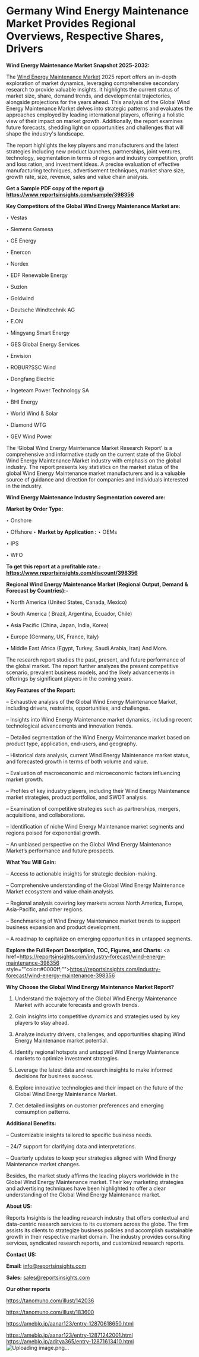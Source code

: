 # Germany Wind Energy Maintenance Market Provides Regional Overviews, Respective Shares, Drivers

<strong>Wind Energy Maintenance Market Snapshot 2025-2032:</strong>

The <a href=https://www.reportsinsights.com/sample/398356>Wind Energy Maintenance Market</a> 2025 report offers an in-depth exploration of market dynamics, leveraging comprehensive secondary research to provide valuable insights. It highlights the current status of market size, share, demand trends, and developmental trajectories, alongside projections for the years ahead. This analysis of the Global Wind Energy Maintenance Market delves into strategic patterns and evaluates the approaches employed by leading international players, offering a holistic view of their impact on market growth. Additionally, the report examines future forecasts, shedding light on opportunities and challenges that will shape the industry's landscape.

The report highlights the key players and manufacturers and the latest strategies including new product launches, partnerships, joint ventures, technology, segmentation in terms of region and industry competition, profit and loss ration, and investment ideas. A precise evaluation of effective manufacturing techniques, advertisement techniques, market share size, growth rate, size, revenue, sales and value chain analysis.

<strong>Get a Sample PDF copy of the report @ <a href=https://www.reportsinsights.com/sample/398356 style=color:#0000ff;>https://www.reportsinsights.com/sample/398356</a></strong>

<strong>Key Competitors of the Global Wind Energy Maintenance Market are:</strong>

‣ Vestas

‣ Siemens Gamesa

‣ GE Energy

‣ Enercon

‣ Nordex

‣ EDF Renewable Energy

‣ Suzlon

‣ Goldwind

‣ Deutsche Windtechnik AG

‣ E.ON

‣ Mingyang Smart Energy

‣ GES Global Energy Services

‣ Envision

‣ ROBUR?SSC Wind

‣ Dongfang Electric

‣ Ingeteam Power Technology SA

‣ BHI Energy

‣ World Wind & Solar

‣ Diamond WTG

‣ GEV Wind Power

The ‘Global Wind Energy Maintenance Market Research Report’ is a comprehensive and informative study on the current state of the Global Wind Energy Maintenance Market industry with emphasis on the global industry. The report presents key statistics on the market status of the global Wind Energy Maintenance market manufacturers and is a valuable source of guidance and direction for companies and individuals interested in the industry.

<strong>Wind Energy Maintenance Industry Segmentation covered are:</strong>

<strong>Market by Order Type: </strong>

‣ Onshore

‣ Offshore
‣ 
<strong>Market by Application :</strong>
‣ OEMs

‣ IPS

‣ WFO

<strong>To get this report at a profitable rate.: <a href=https://www.reportsinsights.com/discount/398356 style=color:#0000ff;>https://www.reportsinsights.com/discount/398356</a></strong>

<strong>Regional Wind Energy Maintenance Market (Regional Output, Demand &amp; Forecast by Countries):-</strong>

• North America (United States, Canada, Mexico)

• South America ( Brazil, Argentina, Ecuador, Chile)

• Asia Pacific (China, Japan, India, Korea)

• Europe (Germany, UK, France, Italy)

• Middle East Africa (Egypt, Turkey, Saudi Arabia, Iran) And More.

The research report studies the past, present, and future performance of the global market. The report further analyzes the present competitive scenario, prevalent business models, and the likely advancements in offerings by significant players in the coming years.

<strong>Key Features of the Report:</strong>

– Exhaustive analysis of the Global Wind Energy Maintenance Market, including drivers, restraints, opportunities, and challenges.

– Insights into Wind Energy Maintenance market dynamics, including recent technological advancements and innovation trends.

– Detailed segmentation of the Wind Energy Maintenance market based on product type, application, end-users, and geography.

– Historical data analysis, current Wind Energy Maintenance market status, and forecasted growth in terms of both volume and value.

– Evaluation of macroeconomic and microeconomic factors influencing market growth.

– Profiles of key industry players, including their Wind Energy Maintenance market strategies, product portfolios, and SWOT analysis.

– Examination of competitive strategies such as partnerships, mergers, acquisitions, and collaborations.

– Identification of niche Wind Energy Maintenance market segments and regions poised for exponential growth.

– An unbiased perspective on the Global Wind Energy Maintenance Market’s performance and future prospects.

<strong>What You Will Gain:</strong>

– Access to actionable insights for strategic decision-making.

– Comprehensive understanding of the Global Wind Energy Maintenance Market ecosystem and value chain analysis.

– Regional analysis covering key markets across North America, Europe, Asia-Pacific, and other regions.

– Benchmarking of Wind Energy Maintenance market trends to support business expansion and product development.

– A roadmap to capitalize on emerging opportunities in untapped segments.

<strong>Explore the Full Report Description, TOC, Figures, and Charts:</strong>
<a href=https://reportsinsights.com/industry-forecast/wind-energy-maintenance-398356 style=""color:#0000ff;"">https://reportsinsights.com/industry-forecast/wind-energy-maintenance-398356</a>

<strong>Why Choose the Global Wind Energy Maintenance Market Report?</strong>

1. Understand the trajectory of the Global Wind Energy Maintenance Market with accurate forecasts and growth trends.

2. Gain insights into competitive dynamics and strategies used by key players to stay ahead.

3. Analyze industry drivers, challenges, and opportunities shaping Wind Energy Maintenance market potential.

4. Identify regional hotspots and untapped Wind Energy Maintenance markets to optimize investment strategies.

5. Leverage the latest data and research insights to make informed decisions for business success.

6. Explore innovative technologies and their impact on the future of the Global Wind Energy Maintenance Market.

7. Get detailed insights on customer preferences and emerging consumption patterns.

<strong>Additional Benefits:</strong>

– Customizable insights tailored to specific business needs.

– 24/7 support for clarifying data and interpretations.

– Quarterly updates to keep your strategies aligned with Wind Energy Maintenance market changes.

Besides, the market study affirms the leading players worldwide in the Global Wind Energy Maintenance market. Their key marketing strategies and advertising techniques have been highlighted to offer a clear understanding of the Global Wind Energy Maintenance market.

<strong><strong>About US</strong>:</strong>

Reports Insights is the leading research industry that offers contextual and data-centric research services to its customers across the globe. The firm assists its clients to strategize business policies and accomplish sustainable growth in their respective market domain. The industry provides consulting services, syndicated research reports, and customized research reports.

<strong>Contact US:</strong>

<p class=><b>Email:</b> <a href=mailto:info@reportsinsights.com>info@reportsinsights.com</a></p>
<p class=><b>Sales:</b> <a href=mailto:sales@reportsinsights.com>sales@reportsinsights.com</a></p>

<strong>Our other reports</strong>

<a href=https://tanomuno.com/illust/142036>https://tanomuno.com/illust/142036</a>

<a href=https://tanomuno.com/illust/183600>https://tanomuno.com/illust/183600</a>

<a href=https://ameblo.jp/aanar123/entry-12870618650.html>https://ameblo.jp/aanar123/entry-12870618650.html</a>

<a href=https://ameblo.jp/aanar123/entry-12871242001.html>https://ameblo.jp/aanar123/entry-12871242001.html</a>
<a href=https://ameblo.jp/aditya365/entry-12871613410.html>https://ameblo.jp/aditya365/entry-12871613410.html</a>
![Uploading image.png…]()
